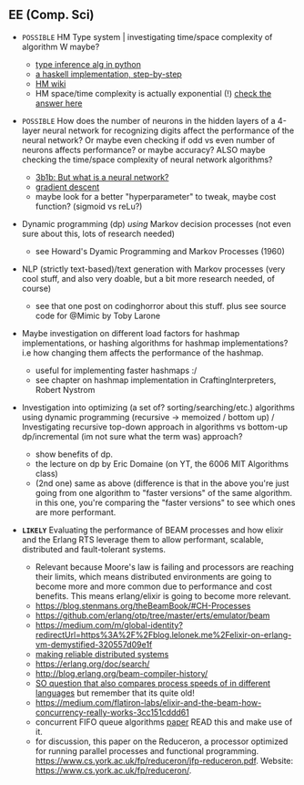 ## EE (Comp. Sci)

- `POSSIBLE` HM Type system | investigating time/space complexity of algorithm W maybe?
  - [type inference alg in python](https://eli.thegreenplace.net/2018/type-inference/)
  - [a haskell implementation, step-by-step](https://github.com/wh5a/Algorithm-W-Step-By-Step/blob/master/AlgorithmW.pdf)
  - [HM wiki](https://en.wikipedia.org/wiki/Hindley%E2%80%93Milner_type_system)
  - HM space/time complexity is actually exponential (!) [check the answer here](https://stackoverflow.com/questions/22060592/growth-of-type-definition-in-sml-using-hindley-milner-type-inference)

- `POSSIBLE` How does the number of neurons in the hidden layers of a 4-layer neural network for recognizing digits affect the performance of the neural network? Or maybe even checking if odd vs even number of neurons affects performance? or maybe accuracy? ALSO maybe checking the time/space complexity of neural network algorithms?
  - [3b1b: But what is a neural network?](https://www.youtube.com/watch?v=aircAruvnKk)
  - [gradient descent](https://www.youtube.com/watch?v=IHZwWFHWa-w)
  - maybe look for a better "hyperparameter" to tweak, maybe cost function? (sigmoid vs reLu?)

- Dynamic programming (dp) *using* Markov decision processes (not even sure about this, lots of research needed)
  - see Howard's Dyamic Programming and Markov Processes (1960)

- NLP (strictly text-based)/text generation with Markov processes (very cool stuff, and also very doable, but a bit more research needed, of course)
  - see that one post on codinghorror about this stuff. plus see source code for @Mimic by Toby Larone

- Maybe investigation on different load factors for hashmap implementations, or hashing algorithms for hashmap implementations? i.e how changing them affects the performance of the hashmap.
  - useful for implementing faster hashmaps :/
  - see chapter on hashmap implementation in CraftingInterpreters, Robert Nystrom

- Investigation into optimizing (a set of? sorting/searching/etc.) algorithms using dynamic programming (recursive -> memoized / bottom up) / Investigating recursive top-down approach in algorithms vs bottom-up dp/incremental (im not sure what the term was) approach?
  - show benefits of dp.
  - the lecture on dp by Eric Domaine (on YT, the 6006 MIT Algorithms class)
  - (2nd one) same as above (difference is that in the above you're just going from one algorithm to "faster versions" of the same algorithm. in this one, you're comparing the "faster versions" to see which ones are more performant.

- **`LIKELY`** Evaluating the performance of BEAM processes and how elixir and the Erlang RTS leverage them to allow performant, scalable, distributed and fault-tolerant systems.
  - Relevant because Moore's law is failing and processors are reaching their limits, which means distributed environments are going to become more and more common due to performance and cost benefits. This means erlang/elixir is going to become more relevant.
  - https://blog.stenmans.org/theBeamBook/#CH-Processes
  - https://github.com/erlang/otp/tree/master/erts/emulator/beam
  - https://medium.com/m/global-identity?redirectUrl=https%3A%2F%2Fblog.lelonek.me%2Felixir-on-erlang-vm-demystified-320557d09e1f
  - [making reliable distributed systems](https://erlang.org/download/armstrong_thesis_2003.pdf)
  - https://erlang.org/doc/search/
  - http://blog.erlang.org/beam-compiler-history/
  - [SO question that also compares process speeds of in different languages](https://stackoverflow.com/questions/2708033/technically-why-are-processes-in-erlang-more-efficient-than-os-threads?noredirect=1&lq=1) but remember that its quite old!
  - https://medium.com/flatiron-labs/elixir-and-the-beam-how-concurrency-really-works-3cc151cddd61
  - concurrent FIFO queue algorithms [paper](https://www.cs.rochester.edu/~scott/papers/1996_PODC_queues.pdf) READ this and make use of it.
  - for discussion, this paper on the Reduceron, a processor optimized for running parallel processes and functional programming. https://www.cs.york.ac.uk/fp/reduceron/jfp-reduceron.pdf. Website: https://www.cs.york.ac.uk/fp/reduceron/.
